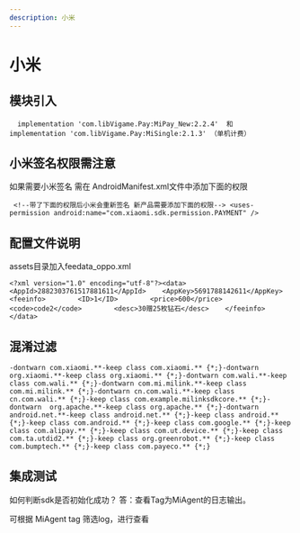 ```yaml
---
description: 小米
---
```


# 小米

## 模块引入

```text
  implementation 'com.libVigame.Pay:MiPay_New:2.2.4'  和  implementation 'com.libVigame.Pay:MiSingle:2.1.3' （单机计费）
```

## 小米签名权限需注意

如果需要小米签名 需在 AndroidManifest.xml文件中添加下面的权限

```text
 <!--带了下面的权限后小米会重新签名 新产品需要添加下面的权限--> <uses-permission android:name="com.xiaomi.sdk.permission.PAYMENT" />
```

## 配置文件说明

assets目录加入feedata\_oppo.xml

```text
<?xml version="1.0" encoding="utf-8"?><data>    <AppId>2882303761517881611</AppId>    <AppKey>5691788142611</AppKey>    <feeinfo>        <ID>1</ID>        <price>600</price>        <code>code2</code>        <desc>30赠25枚钻石</desc>    </feeinfo></data>
```

## 混淆过滤

```text
-dontwarn com.xiaomi.**-keep class com.xiaomi.** {*;}-dontwarn org.xiaomi.**-keep class org.xiaomi.** {*;}-dontwarn com.wali.**-keep class com.wali.** {*;}-dontwarn com.mi.milink.**-keep class com.mi.milink.** {*;}-dontwarn cn.com.wali.**-keep class cn.com.wali.** {*;}-keep class com.example.milinksdkcore.** {*;}-dontwarn  org.apache.**-keep class org.apache.** {*;}-dontwarn android.net.**-keep class android.net.** {*;}-keep class android.** {*;}-keep class com.android.** {*;}-keep class com.google.** {*;}-keep class com.alipay.** {*;}-keep class com.ut.device.** {*;}-keep class com.ta.utdid2.** {*;}-keep class org.greenrobot.** {*;}-keep class com.bumptech.** {*;}-keep class com.payeco.** {*;}
```

## 集成测试

如何判断sdk是否初始化成功？ 答：查看Tag为MiAgent的日志输出。

可根据 MiAgent tag 筛选log，进行查看

